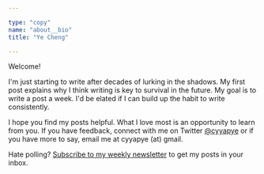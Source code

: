 ```yaml
---

type: "copy"
name: "about__bio"
title: "Ye Cheng"

---
```


Welcome!

I'm just starting to write after decades of lurking in the shadows. My first post explains why I think writing is key to survival in the future. My goal is to write a post a week. I'd be elated if I can build up the habit to write consistently.

I hope you find my posts helpful. What I love most is an opportunity to learn from you. If you have feedback, connect with me on Twitter [@cyyapye](https://twitter.com/cyyapye) or if you have more to say, email me at cyyapye (at) gmail.

Hate polling? [Subscribe to my weekly newsletter](https://ycy.us4.list-manage.com/subscribe/post?u=1900682f18863edf18f4891e3&amp;id=1fae966348) to get my posts in your inbox.
